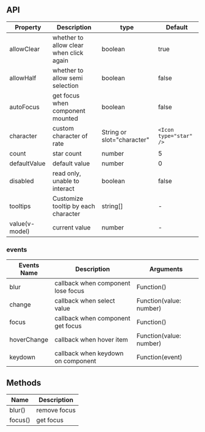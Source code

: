 ## API

| Property | Description | type | Default |
| --- | --- | --- | --- |
| allowClear | whether to allow clear when click again | boolean | true |
| allowHalf | whether to allow semi selection | boolean | false |
| autoFocus | get focus when component mounted | boolean | false |
| character | custom character of rate | String or slot="character" | `<Icon type="star" />` |
| count | star count | number | 5 |
| defaultValue | default value | number | 0 |
| disabled | read only, unable to interact | boolean | false |
| tooltips | Customize tooltip by each character | string\[] | - |
| value(v-model) | current value | number | - |

### events

| Events Name | Description                        | Arguments               |
| ----------- | ---------------------------------- | ----------------------- |
| blur        | callback when component lose focus | Function()              | - |
| change      | callback when select value         | Function(value: number) | - |
| focus       | callback when component get focus  | Function()              | - |
| hoverChange | callback when hover item           | Function(value: number) | - |
| keydown     | callback when keydown on component | Function(event)         | - |

## Methods

| Name    | Description  |
| ------- | ------------ |
| blur()  | remove focus |
| focus() | get focus    |
